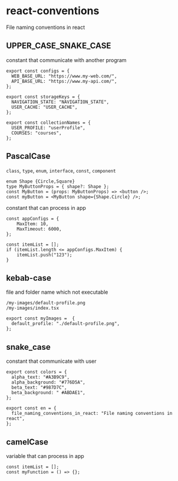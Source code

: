 # react-conventions

File naming conventions in react

## UPPER_CASE_SNAKE_CASE

constant that communicate with another program

```TSX
export const configs = {
  WEB_BASE_URL: "https://www.my-web.com/",
  API_BASE_URL: "https://www.my-api.com/",
};

export const storageKeys = {
  NAVIGATION_STATE: "NAVIGATION_STATE",
  USER_CACHE: "USER_CACHE",
};

export const collectionNames = {
  USER_PROFILE: "userProfile",
  COURSES: "courses",
};
```

## PascalCase

`class`, `type`, `enum`, `interface`, `const`, `component`

```TSX
enum Shape {Circle,Square}
type MyButtonProps = { shape?: Shape };
const MyButton = (props: MyButtonProps) => <button />;
const myButton = <MyButton shape={Shape.Circle} />;
```

constant that can process in app

```TSX
const appConfigs = {
    MaxItem: 10,
    MaxTimeout: 6000,
};

const itemList = [];
if (itemList.length <= appConfigs.MaxItem) {
    itemList.push("123");
}
```

## kebab-case

file and folder name which not executable

```
/my-images/default-profile.png
/my-images/index.tsx
```

```TSX
export const myImages =  {
  default_profile: "./default-profile.png",
};
```

## snake_case

constant that communicate with user

```TSX
export const colors = {
  alpha_text: "#A3B9C9",
  alpha_background: "#776D5A",
  beta_text: "#987D7C",
  beta_background: " #ABDAE1",
};

export const en = {
  file_naming_conventions_in_react: "File naming conventions in react",
};

```

## camelCase

variable that can process in app

```TSX
const itemList = [];
const myFunction = () => {};
```
